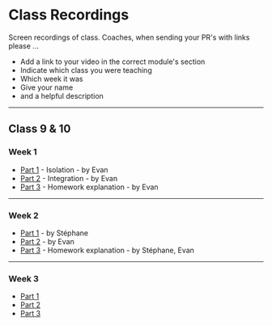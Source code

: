 # Class Recordings

Screen recordings of class.  Coaches, when sending your PR's with links please ...

* Add a link to your video in the correct module's section
* Indicate which class you were teaching
* Which week it was
* Give your name
* and a helpful description

---

## Class 9 & 10

### Week 1

* [Part 1](https://vimeo.com/419992403) - Isolation - by Evan
* [Part 2](https://vimeo.com/419993111) - Integration - by Evan
* [Part 3](https://vimeo.com/419991575) - Homework explanation - by Evan

---
### Week 2

* [Part 1](https://vimeo.com/422148962) - by Stéphane
* [Part 2](https://vimeo.com/422149182) - by Evan
* [Part 3](https://vimeo.com/422347127) - Homework explanation - by Stéphane, Evan

---
### Week 3

* [Part 1]()
* [Part 2]()
* [Part 3]()

